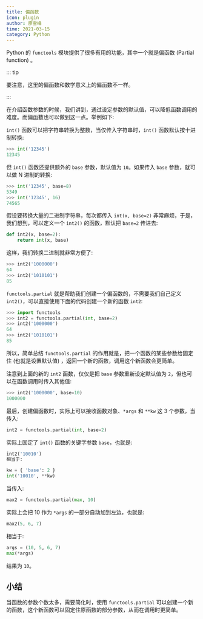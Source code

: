 ```yaml
---
title: 偏函数
icon: plugin
author: 廖雪峰
time: 2021-03-15
category: Python
---
```


Python 的 `functools` 模块提供了很多有用的功能，其中一个就是偏函数 (Partial function) 。

::: tip

要注意，这里的偏函数和数学意义上的偏函数不一样。

:::

在介绍函数参数的时候，我们讲到，通过设定参数的默认值，可以降低函数调用的难度。而偏函数也可以做到这一点。举例如下:

`int()` 函数可以把字符串转换为整数，当仅传入字符串时，`int()` 函数默认按十进制转换:

```py
>>> int('12345')
12345
```

但 `int()` 函数还提供额外的 `base` 参数，默认值为 `10`。如果传入 `base` 参数，就可以做 N 进制的转换:

```py
>>> int('12345', base=8)
5349
>>> int('12345', 16)
74565
```

假设要转换大量的二进制字符串，每次都传入 `int(x, base=2)` 非常麻烦，于是，我们想到，可以定义一个 `int2()` 的函数，默认把 `base=2` 传进去:

```py
def int2(x, base=2):
    return int(x, base)
```

这样，我们转换二进制就非常方便了:

```py
>>> int2('1000000')
64
>>> int2('1010101')
85
```

`functools.partial` 就是帮助我们创建一个偏函数的，不需要我们自己定义 `int2()`，可以直接使用下面的代码创建一个新的函数 `int2`:

```py
>>> import functools
>>> int2 = functools.partial(int, base=2)
>>> int2('1000000')
64
>>> int2('1010101')
85
```

所以，简单总结 `functools.partial` 的作用就是，把一个函数的某些参数给固定住 (也就是设置默认值) ，返回一个新的函数，调用这个新函数会更简单。

注意到上面的新的 `int2` 函数，仅仅是把 `base` 参数重新设定默认值为 `2`，但也可以在函数调用时传入其他值:

```py
>>> int2('1000000', base=10)
1000000
```

最后，创建偏函数时，实际上可以接收函数对象、`*args` 和 `**kw` 这 3 个参数，当传入:

```py
int2 = functools.partial(int, base=2)
```

实际上固定了 `int()` 函数的关键字参数 `base`，也就是:

```py
int2('10010')
相当于:

kw = { 'base': 2 }
int('10010', **kw)
```

当传入:

```py
max2 = functools.partial(max, 10)
```

实际上会把 10 作为 `*args` 的一部分自动加到左边，也就是:

```py
max2(5, 6, 7)
```

相当于:

```py
args = (10, 5, 6, 7)
max(*args)
```

结果为 `10`。

## 小结

当函数的参数个数太多，需要简化时，使用 `functools.partial` 可以创建一个新的函数，这个新函数可以固定住原函数的部分参数，从而在调用时更简单。
